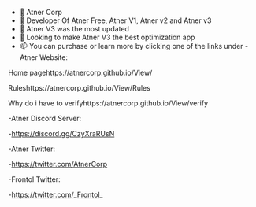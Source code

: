 - 👋 Atner Corp
- 👀 Developer Of Atner Free, Atner V1, Atner v2 and Atner v3
- 🌱 Atner V3 was the most updated
- 💞️ Looking to make Atner V3 the best optimization app
- 📫 You can purchase or learn more by clicking one of the links under
-Atner Website:
 
Home pagehttps://atnercorp.github.io/View/

  Ruleshttps://atnercorp.github.io/View/Rules

  Why do i have to verifyhttps://atnercorp.github.io/View/verify

-Atner Discord Server:

-https://discord.gg/CzyXraRUsN

-Atner Twitter:

-https://twitter.com/AtnerCorp

-Frontol Twitter:

-https://twitter.com/_Frontol_ 


<!---
AtnerCorp/AtnerCorp is a ✨ special ✨ repository because its `README.md` (this file) appears on your GitHub profile.
You can click the Preview link to take a look at your changes.
--->
